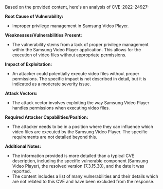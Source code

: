 Based on the provided content, here's an analysis of CVE-2022-24927:

**Root Cause of Vulnerability:**
- Improper privilege management in Samsung Video Player.

**Weaknesses/Vulnerabilities Present:**
- The vulnerability stems from a lack of proper privilege management within the Samsung Video Player application. This allows for the execution of video files without appropriate permissions.

**Impact of Exploitation:**
- An attacker could potentially execute video files without proper permissions. The specific impact is not described in detail, but it is indicated as a moderate severity issue.

**Attack Vectors:**
- The attack vector involves exploiting the way Samsung Video Player handles permissions when executing video files.

**Required Attacker Capabilities/Position:**
- The attacker needs to be in a position where they can influence which video files are executed by the Samsung Video Player. The specific requirements are not detailed beyond this.

**Additional Notes:**
- The information provided is more detailed than a typical CVE description, including the specific vulnerable component (Samsung Video Player), the resolved version (7.3.15.30), and the date it was reported.
- The content includes a list of many vulnerabilities and their details which are not related to this CVE and have been excluded from the response.